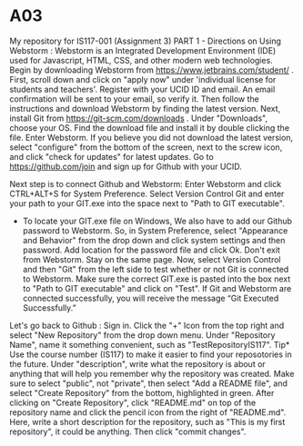 # A03
My repository for IS117-001 (Assignment 3) 
PART 1 - Directions on Using Webstorm :
Webstorm is an Integrated Development Environment (IDE) used for Javascript, HTML, CSS, and other modern web technologies. 
Begin by downloading Webstorm from https://www.jetbrains.com/student/ . First, scroll down and click on "apply now" under 'individual license for students and teachers'. Register with your UCID ID and email. An email confirmation will be sent to your email, so verify it. Then follow the instructions and download Webstorm by finding the latest version.
Next, install Git from https://git-scm.com/downloads . Under "Downloads", choose your OS. Find the download file and install it by double clicking the file.
Enter Webstorm. If you believe you did not download the latest version, select "configure" from the bottom of the screen, next to the screw icon, and click "check for updates" for latest updates. 
Go to https://github.com/join and sign up for Github with your UCID. 

Next step is to connect Github and Webstorm:
Enter Webstorm and click CTRL+ALT+S for System Preference. Select Version Control Git and enter your path to your GIT.exe into the space next to "Path to GIT executable". 
  - To locate your GIT.exe file on Windows, 
We also have to add our Github password to Webstorm. So, in System Preference, select "Appearance and Behavior" from the drop down and click system settings and then password. Add location for the password file and click Ok. 
Don't exit from Webstorm. Stay on the same page. Now, select Version Control and then "Git" from the left side to test whether or not Git is connected to Webstorm. Make sure the correct GIT.exe is pasted into the box next to "Path to GIT executable" and click on "Test". If Git and Webstorm are connected successfully, you will receive the message “Git Executed Successfully.”

Let's go back to Github :
Sign in. Click the "+" Icon from the top right and select "New Repository" from the drop down menu. Under "Repository Name", name it something convenient, such as "TestRepositoryIS117". Tip* Use the course number (IS117) to make it easier to find your reposotories in the future. Under "description", write what the repository is about or anything that will help you remember why the repository was created. Make sure to select "public", not "private", then select "Add a README file", and select "Create Repository" from the bottom, highlighted in green. 
After clicking on "Create Repository", click "README.md" on top of the repository name and click the pencil icon from the right of "README.md". Here, write a short description for the repository, such as "This is my first repository", it could be anything. Then click "commit changes". 
